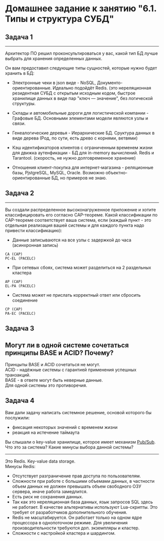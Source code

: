# Домашнее задание к занятию "6.1. Типы и структура СУБД"

## Задача 1
---
Архитектор ПО решил проконсультироваться у вас, какой тип БД 
лучше выбрать для хранения определенных данных.

Он вам предоставил следующие типы сущностей, которые нужно будет хранить в БД:

- Электронные чеки в json виде - NoSQL, Документо-ориентированные. Идеально подойдёт  Redis. (это нереляционная резидентная СУБД с открытым исходным кодом, быстрое хранилище данных в виде пар "ключ — значение", без логической структуры.     
        
- Склады и автомобильные дороги для логистической компании - Графовые БД. Основными элементами модели являются узлы и связи.      
   
- Генеалогические деревья - Иерархические БД. Сруктура данных в виде дерева (Род, по сути, есть древо с корнями, ветвями)       
       
- Кэш идентификаторов клиентов с ограниченным временем жизни для движка аутенфикации - БД для in-memory вычислений. Redis и Tarantool. (скорость, не нужно долговременное хранение)

- Отношения клиент-покупка для интернет-магазина - реляционные базы, PjstgreSQL, MySQL, Oracle. Возможно объектно-ориентированные БД, но примеров не знаю.                     


## Задача 2
---
Вы создали распределенное высоконагруженное приложение и хотите классифицировать его согласно 
CAP-теореме. Какой классификации по CAP-теореме соответствует ваша система, если 
(каждый пункт - это отдельная реализация вашей системы и для каждого пункта надо привести классификацию):

- Данные записываются на все узлы с задержкой до часа (асинхронная запись)
```
CA (CAP)
PC-EL (PACELC)
```
- При сетевых сбоях, система может разделиться на 2 раздельных кластера
```
AP (CAP)
EL-PA (PACELC)
```
- Система может не прислать корректный ответ или сбросить соединение
```
CP (CAP)
PA-EC (PACELC)
```

## Задача 3

Могут ли в одной системе сочетаться принципы BASE и ACID? Почему?       
---
Принцыпы BASE и ACID сочетаться не могут.       
ACID - надёжные системы с гарантией применения успешных транзакций.      
BASE - в ответе могут быть неверные данные.     
Для одной системы это противоречия.            

## Задача 4

Вам дали задачу написать системное решение, основой которого бы послужили:

- фиксация некоторых значений с временем жизни
- реакция на истечение таймаута

Вы слышали о key-value хранилище, которое имеет механизм [Pub/Sub](https://habr.com/ru/post/278237/). 
Что это за система? Какие минусы выбора данной системы?

---
Это Redis. Key-value data storage.       
Минусы Redis:
- Отсутствует разграничение прав доступа по пользователям.
- Cложности при работе с большими объемами данных, в частности объем данных не должен превышать объем свободного ОЗУ сервера, иначе работа замедлится. 
- Есть риск не сохранения данных. 
- Так как это нереляционная база данных, язык запросов SQL здесь не работает. В качестве альтернативы используют Lua-скрипты. Это требует от разработчиков дополнительного обучения.    
- Redis не масштабируется. Он работает только на одном ядре процессора в однопоточном режиме. Для увеличения производительности требуются доп. экземпляры и кластер.
- Cложности с настройкой кластера и шардингом.





